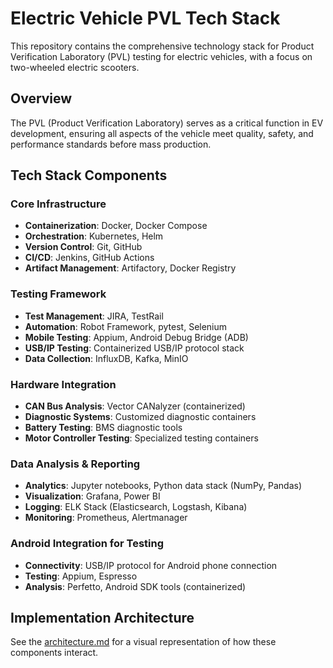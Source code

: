 # Electric Vehicle PVL Tech Stack

This repository contains the comprehensive technology stack for Product Verification Laboratory (PVL) testing for electric vehicles, with a focus on two-wheeled electric scooters.

## Overview

The PVL (Product Verification Laboratory) serves as a critical function in EV development, ensuring all aspects of the vehicle meet quality, safety, and performance standards before mass production.

## Tech Stack Components

### Core Infrastructure

- **Containerization**: Docker, Docker Compose
- **Orchestration**: Kubernetes, Helm
- **Version Control**: Git, GitHub
- **CI/CD**: Jenkins, GitHub Actions
- **Artifact Management**: Artifactory, Docker Registry

### Testing Framework

- **Test Management**: JIRA, TestRail
- **Automation**: Robot Framework, pytest, Selenium
- **Mobile Testing**: Appium, Android Debug Bridge (ADB)
- **USB/IP Testing**: Containerized USB/IP protocol stack
- **Data Collection**: InfluxDB, Kafka, MinIO

### Hardware Integration

- **CAN Bus Analysis**: Vector CANalyzer (containerized)
- **Diagnostic Systems**: Customized diagnostic containers
- **Battery Testing**: BMS diagnostic tools 
- **Motor Controller Testing**: Specialized testing containers

### Data Analysis & Reporting

- **Analytics**: Jupyter notebooks, Python data stack (NumPy, Pandas)
- **Visualization**: Grafana, Power BI
- **Logging**: ELK Stack (Elasticsearch, Logstash, Kibana)
- **Monitoring**: Prometheus, Alertmanager

### Android Integration for Testing

- **Connectivity**: USB/IP protocol for Android phone connection
- **Testing**: Appium, Espresso
- **Analysis**: Perfetto, Android SDK tools (containerized)

## Implementation Architecture

See the [architecture.md](architecture.md) for a visual representation of how these components interact.
